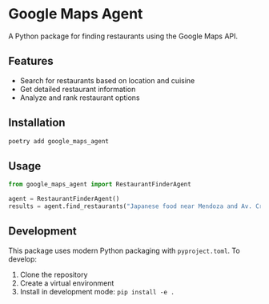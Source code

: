 # Google Maps Agent

A Python package for finding restaurants using the Google Maps API.

## Features

- Search for restaurants based on location and cuisine
- Get detailed restaurant information
- Analyze and rank restaurant options

## Installation

```bash
poetry add google_maps_agent
```

## Usage

```python
from google_maps_agent import RestaurantFinderAgent

agent = RestaurantFinderAgent()
results = agent.find_restaurants("Japanese food near Mendoza and Av. Cramer, Belgrano")
```

## Development

This package uses modern Python packaging with `pyproject.toml`. To develop:

1. Clone the repository
2. Create a virtual environment
3. Install in development mode: `pip install -e .` 